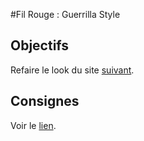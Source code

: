 #Fil Rouge : Guerrilla Style

## Objectifs

Refaire le look du site [suivant](http://www.atelierspopulaires.be).

## Consignes

Voir le [lien](https://github.com/becodeorg/lovelace-2/blob/master/Projects/fil-rouge/phase-1.md).